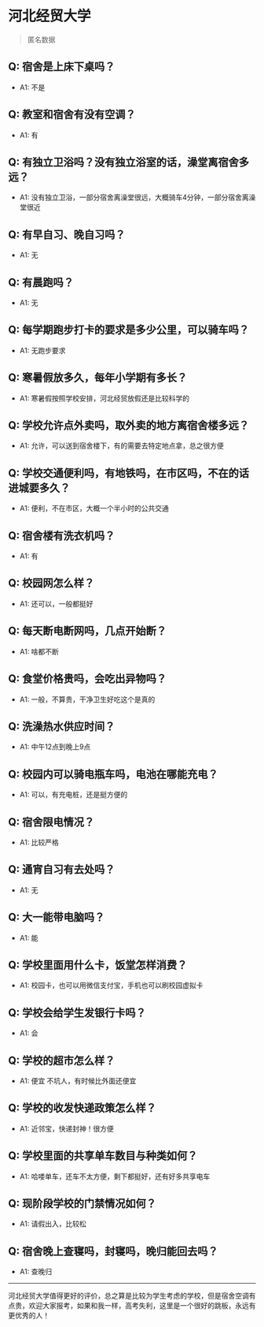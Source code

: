 # 河北经贸大学
> 匿名数据
## Q: 宿舍是上床下桌吗？
- A1: 不是
## Q: 教室和宿舍有没有空调？
- A1: 有
## Q: 有独立卫浴吗？没有独立浴室的话，澡堂离宿舍多远？
- A1: 没有独立卫浴，一部分宿舍离澡堂很远，大概骑车4分钟，一部分宿舍离澡堂很近
## Q: 有早自习、晚自习吗？
- A1: 无
## Q: 有晨跑吗？
- A1: 无
## Q: 每学期跑步打卡的要求是多少公里，可以骑车吗？
- A1: 无跑步要求
## Q: 寒暑假放多久，每年小学期有多长？
- A1: 寒暑假按照学校安排，河北经贸放假还是比较科学的
## Q: 学校允许点外卖吗，取外卖的地方离宿舍楼多远？
- A1: 允许，可以送到宿舍楼下，有的需要去特定地点拿，总之很方便
## Q: 学校交通便利吗，有地铁吗，在市区吗，不在的话进城要多久？
- A1: 便利，不在市区，大概一个半小时的公共交通
## Q: 宿舍楼有洗衣机吗？
- A1: 有
## Q: 校园网怎么样？
- A1: 还可以，一般都挺好
## Q: 每天断电断网吗，几点开始断？
- A1: 啥都不断
## Q: 食堂价格贵吗，会吃出异物吗？
- A1: 一般，不算贵，干净卫生好吃这个是真的
## Q: 洗澡热水供应时间？
- A1: 中午12点到晚上9点
## Q: 校园内可以骑电瓶车吗，电池在哪能充电？
- A1: 可以，有充电桩，还是挺方便的
## Q: 宿舍限电情况？
- A1: 比较严格
## Q: 通宵自习有去处吗？
- A1: 无
## Q: 大一能带电脑吗？
- A1: 能
## Q: 学校里面用什么卡，饭堂怎样消费？
- A1: 校园卡，也可以用微信支付宝，手机也可以刷校园虚拟卡
## Q: 学校会给学生发银行卡吗？
- A1: 会
## Q: 学校的超市怎么样？
- A1: 便宜 不坑人，有时候比外面还便宜
## Q: 学校的收发快递政策怎么样？
- A1: 近邻宝，快递封神！很方便
## Q: 学校里面的共享单车数目与种类如何？
- A1: 哈喽单车，还车不太方便，剩下都挺好，还有好多共享电车
## Q: 现阶段学校的门禁情况如何？
- A1: 请假出入，比较松
## Q: 宿舍晚上查寝吗，封寝吗，晚归能回去吗？
- A1: 查晚归
***
河北经贸大学值得更好的评价，总之算是比较为学生考虑的学校，但是宿舍空调有点贵，欢迎大家报考，如果和我一样，高考失利，这里是一个很好的跳板，永远有更优秀的人！